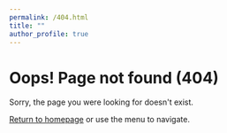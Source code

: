 ```yaml
---
permalink: /404.html
title: ""
author_profile: true
---
```


<h1>Oops! Page not found (404)</h1>
<p>Sorry, the page you were looking for doesn't exist.</p>
<p><a href="{{ '/' | relative_url }}">Return to homepage</a> or use the menu to navigate.</p>
